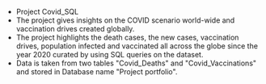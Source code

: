 - Project Covid_SQL
- The project gives insights on the COVID scenario world-wide and vaccination drives created globally.
- The project highlights the death cases, the new cases, vaccination drives, population infected and vaccinated all across the globe since the year 2020 curated by using SQL queries on the dataset.
- Data is taken from two tables "Covid_Deaths" and "Covid_Vaccinations" and stored in Database name "Project portfolio".
